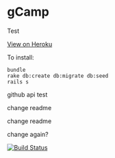 # gCamp

Test

[View on Heroku](https://quiet-peak-8735.herokuapp.com/)

To install:

```
bundle
rake db:create db:migrate db:seed
rails s
```

github api test

change readme

change readme

change again?

[![Build Status](https://travis-ci.org/DaHarris/gCamp-Daniel-Harris.svg?branch=master)](https://travis-ci.org/DaHarris/gCamp-Daniel-Harris)
